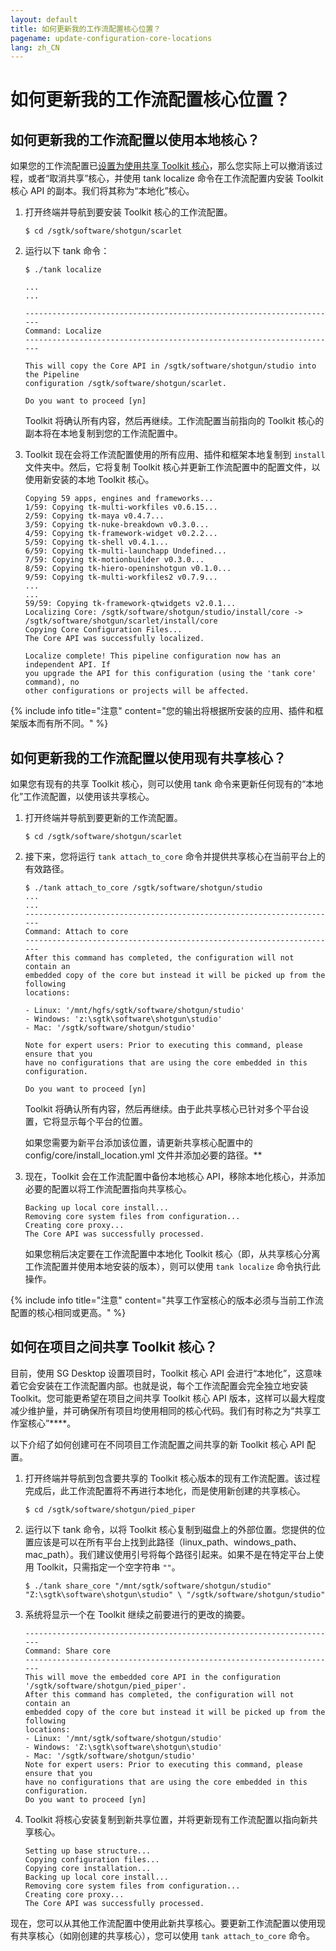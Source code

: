 ```yaml
---
layout: default
title: 如何更新我的工作流配置核心位置？
pagename: update-configuration-core-locations
lang: zh_CN
---
```


# 如何更新我的工作流配置核心位置？

## 如何更新我的工作流配置以使用本地核心？

如果您的工作流配置已[设置为使用共享 Toolkit 核心](https://support.shotgunsoftware.com/hc/en-us/articles/219040468#shared)，那么您实际上可以撤消该过程，或者“取消共享”核心，并使用 tank localize 命令在工作流配置内安装 Toolkit 核心 API 的副本。我们将其称为“本地化”核心。 

1. 打开终端并导航到要安装 Toolkit 核心的工作流配置。

       $ cd /sgtk/software/shotgun/scarlet
   
2. 运行以下 tank 命令：

       $ ./tank localize
       
       ...
       ...
       
       ----------------------------------------------------------------------
       Command: Localize
       ----------------------------------------------------------------------
       
       This will copy the Core API in /sgtk/software/shotgun/studio into the Pipeline
       configuration /sgtk/software/shotgun/scarlet.
       
       Do you want to proceed [yn]
   
   Toolkit 将确认所有内容，然后再继续。工作流配置当前指向的 Toolkit 核心的副本将在本地复制到您的工作流配置中。

3. Toolkit 现在会将工作流配置使用的所有应用、插件和框架本地复制到 `install` 文件夹中。然后，它将复制 Toolkit 核心并更新工作流配置中的配置文件，以使用新安装的本地 Toolkit 核心。


       Copying 59 apps, engines and frameworks...
       1/59: Copying tk-multi-workfiles v0.6.15...
       2/59: Copying tk-maya v0.4.7...
       3/59: Copying tk-nuke-breakdown v0.3.0...
       4/59: Copying tk-framework-widget v0.2.2...
       5/59: Copying tk-shell v0.4.1...
       6/59: Copying tk-multi-launchapp Undefined...
       7/59: Copying tk-motionbuilder v0.3.0...
       8/59: Copying tk-hiero-openinshotgun v0.1.0...
       9/59: Copying tk-multi-workfiles2 v0.7.9...
       ...
       ...
       59/59: Copying tk-framework-qtwidgets v2.0.1...
       Localizing Core: /sgtk/software/shotgun/studio/install/core ->
       /sgtk/software/shotgun/scarlet/install/core
       Copying Core Configuration Files...
       The Core API was successfully localized.
       
       Localize complete! This pipeline configuration now has an independent API. If
       you upgrade the API for this configuration (using the 'tank core' command), no
       other configurations or projects will be affected.
   
{% include info title="注意" content="您的输出将根据所安装的应用、插件和框架版本而有所不同。" %}

## 如何更新我的工作流配置以使用现有共享核心？
如果您有现有的共享 Toolkit 核心，则可以使用 tank 命令来更新任何现有的“本地化”工作流配置，以使用该共享核心。

1. 打开终端并导航到要更新的工作流配置。

       $ cd /sgtk/software/shotgun/scarlet
   
2. 接下来，您将运行 `tank attach_to_core` 命令并提供共享核心在当前平台上的有效路径。

       $ ./tank attach_to_core /sgtk/software/shotgun/studio
       ...
       ...
       ----------------------------------------------------------------------
       Command: Attach to core
       ----------------------------------------------------------------------
       After this command has completed, the configuration will not contain an
       embedded copy of the core but instead it will be picked up from the following
       locations:
       
       - Linux: '/mnt/hgfs/sgtk/software/shotgun/studio'
       - Windows: 'z:\sgtk\software\shotgun\studio'
       - Mac: '/sgtk/software/shotgun/studio'
       
       Note for expert users: Prior to executing this command, please ensure that you
       have no configurations that are using the core embedded in this configuration.
       
       Do you want to proceed [yn]
   
   Toolkit 将确认所有内容，然后再继续。由于此共享核心已针对多个平台设置，它将显示每个平台的位置。

   如果您需要为新平台添加该位置，请更新共享核心配置中的 config/core/install_location.yml 文件并添加必要的路径。**

3. 现在，Toolkit 会在工作流配置中备份本地核心 API，移除本地化核心，并添加必要的配置以将工作流配置指向共享核心。

       Backing up local core install...
       Removing core system files from configuration...
       Creating core proxy...
       The Core API was successfully processed.
   
   如果您稍后决定要在工作流配置中本地化 Toolkit 核心（即，从共享核心分离工作流配置并使用本地安装的版本），则可以使用 `tank localize` 命令执行此操作。

{% include info title="注意" content="共享工作室核心的版本必须与当前工作流配置的核心相同或更高。" %}

## 如何在项目之间共享 Toolkit 核心？

目前，使用 SG Desktop 设置项目时，Toolkit 核心 API 会进行“本地化”，这意味着它会安装在工作流配置内部。也就是说，每个工作流配置会完全独立地安装 Toolkit。您可能更希望在项目之间共享 Toolkit 核心 API 版本，这样可以最大程度减少维护量，并可确保所有项目均使用相同的核心代码。我们有时称之为“共享工作室核心”****。

以下介绍了如何创建可在不同项目工作流配置之间共享的新 Toolkit 核心 API 配置。

1. 打开终端并导航到包含要共享的 Toolkit 核心版本的现有工作流配置。该过程完成后，此工作流配置将不再进行本地化，而是使用新创建的共享核心。

       $ cd /sgtk/software/shotgun/pied_piper
   
2. 运行以下 tank 命令，以将 Toolkit 核心复制到磁盘上的外部位置。您提供的位置应该是可以在所有平台上找到此路径（linux_path、windows_path、mac_path）。我们建议使用引号将每个路径引起来。如果不是在特定平台上使用 Toolkit，只需指定一个空字符串 `""`。 

       $ ./tank share_core "/mnt/sgtk/software/shotgun/studio" "Z:\sgtk\software\shotgun\studio" \ "/sgtk/software/shotgun/studio"
   
3. 系统将显示一个在 Toolkit 继续之前要进行的更改的摘要。

       ----------------------------------------------------------------------
       Command: Share core
       ----------------------------------------------------------------------
       This will move the embedded core API in the configuration
       '/sgtk/software/shotgun/pied_piper'.
       After this command has completed, the configuration will not contain an
       embedded copy of the core but instead it will be picked up from the following
       locations:
       - Linux: '/mnt/sgtk/software/shotgun/studio'
       - Windows: 'Z:\sgtk\software\shotgun\studio'
       - Mac: '/sgtk/software/shotgun/studio'
       Note for expert users: Prior to executing this command, please ensure that you
       have no configurations that are using the core embedded in this configuration.
       Do you want to proceed [yn]
   
4. Toolkit 将核心安装复制到新共享位置，并将更新现有工作流配置以指向新共享核心。

       Setting up base structure...
       Copying configuration files...
       Copying core installation...
       Backing up local core install...
       Removing core system files from configuration...
       Creating core proxy...
       The Core API was successfully processed.
   
现在，您可以从其他工作流配置中使用此新共享核心。要更新工作流配置以使用现有共享核心（如刚创建的共享核心），您可以使用 `tank attach_to_core` 命令。